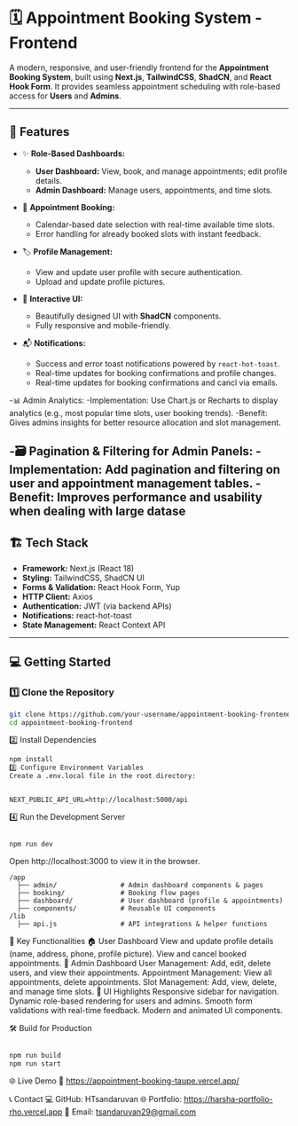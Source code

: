 # 🗓️ Appointment Booking System - Frontend

A modern, responsive, and user-friendly frontend for the **Appointment Booking System**, built using **Next.js**, **TailwindCSS**, **ShadCN**, and **React Hook Form**. It provides seamless appointment scheduling with role-based access for **Users** and **Admins**.

---

## 🚀 **Features**

- ✨ **Role-Based Dashboards:**  
  - **User Dashboard:** View, book, and manage appointments; edit profile details.  
  - **Admin Dashboard:** Manage users, appointments, and time slots.


- 📅 **Appointment Booking:**  
  - Calendar-based date selection with real-time available time slots.  
  - Error handling for already booked slots with instant feedback.

- 🏷️ **Profile Management:**  
  - View and update user profile with secure authentication.  
  - Upload and update profile pictures.

- 📩 **Interactive UI:**  
  - Beautifully designed UI with **ShadCN** components.  
  - Fully responsive and mobile-friendly.

- 📬 **Notifications:**  
  - Success and error toast notifications powered by `react-hot-toast`.  
  - Real-time updates for booking confirmations and profile changes.
  - Real-time updates for booking confirmations and cancl via emails.

-📊 Admin Analytics:
  -Implementation: Use Chart.js or Recharts to display analytics (e.g., most popular time slots, user booking trends).
  -Benefit: Gives admins insights for better resource allocation and slot management.

-🗃️ Pagination & Filtering for Admin Panels:
  -Implementation: Add pagination and filtering on user and appointment management tables.
  -Benefit: Improves performance and usability when dealing with large datase 
---

## 🏗️ **Tech Stack**

- **Framework:** Next.js (React 18)  
- **Styling:** TailwindCSS, ShadCN UI  
- **Forms & Validation:** React Hook Form, Yup  
- **HTTP Client:** Axios  
- **Authentication:** JWT (via backend APIs)  
- **Notifications:** react-hot-toast  
- **State Management:** React Context API

---

## 💻 **Getting Started**

### 1️⃣ **Clone the Repository**
```bash
git clone https://github.com/your-username/appointment-booking-frontend.git
cd appointment-booking-frontend
```

2️⃣ Install Dependencies
```bash
npm install
3️⃣ Configure Environment Variables
Create a .env.local file in the root directory:
```
```env

NEXT_PUBLIC_API_URL=http://localhost:5000/api

```

4️⃣ Run the Development Server
```bash

npm run dev

```

Open http://localhost:3000 to view it in the browser.
```
/app
  ├── admin/                # Admin dashboard components & pages
  ├── booking/              # Booking flow pages
  ├── dashboard/            # User dashboard (profile & appointments)
  ├── components/           # Reusable UI components
/lib 
  ├── api.js                # API integrations & helper functions
```

📜 Key Functionalities
🏠 User Dashboard
View and update profile details (name, address, phone, profile picture).
View and cancel booked appointments.
🏢 Admin Dashboard
User Management: Add, edit, delete users, and view their appointments.
Appointment Management: View all appointments, delete appointments.
Slot Management: Add, view, delete, and manage time slots.
🎨 UI Highlights
Responsive sidebar for navigation.
Dynamic role-based rendering for users and admins.
Smooth form validations with real-time feedback.
Modern and animated UI components.


🛠️ Build for Production
```bash

npm run build
npm run start
```

🌐 Live Demo
🔗 https://appointment-booking-taupe.vercel.app/

📞 Contact
💻 GitHub: HTsandaruvan
🌐 Portfolio: https://harsha-portfolio-rho.vercel.app
📧 Email: tsandaruvan29@gmail.com
